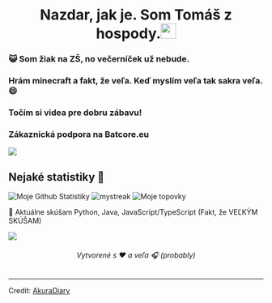 <h1 align="center">Nazdar, jak je. Som Tomáš z hospody.<img src="https://github.com/souvikguria98/souvikguria98/blob/master/Hi.gif" width="30"> </h1>

### :smiley_cat: Som žiak na ZŠ, no večerníček už nebude.

### Hrám minecraft a fakt, že veľa. Keď myslím veľa tak sakra veľa. 😄
### Točím si videa pre dobru zábavu!
### Zákaznická podpora na Batcore.eu

<a href="https://www.youtube.com/watch?v=dQw4w9WgXcQ"><img src="https://user-images.githubusercontent.com/73097560/115834477-dbab4500-a447-11eb-908a-139a6edaec5c.gif"></a>

## Nejaké statistiky 🚀
![Moje Github Statistiky](https://github-readme-stats.vercel.app/api?username=ImBadTomas&show_icons=true&theme=tokyonight)
<img src="https://github-readme-streak-stats.herokuapp.com/?user=ImBadTomas&theme=tokyonight" alt="mystreak"/>
![Moje topovky](https://github-readme-stats.vercel.app/api/top-langs/?username=ImBadTomas&theme=tokyonight&layout=compact)

🌱 Aktuálne skúšam Python, Java, JavaScript/TypeScript (Fakt, že VEĽKÝM SKÚŠAM)

<a href="https://www.youtube.com/watch?v=dQw4w9WgXcQ"><img src="https://user-images.githubusercontent.com/73097560/115834477-dbab4500-a447-11eb-908a-139a6edaec5c.gif"></a>


<h6 align="center">Vytvorené s ❤️ a veľa 🎧 (probably)</h6>

------
Credit: [AkuraDiary](https://github.com/AkuraDiary)
